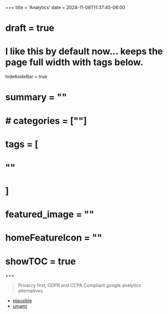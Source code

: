 +++
title = 'Analytics'
date = 2024-11-08T11:37:45-08:00
# draft = true
# I like this by default now... keeps the page full width with tags below.
hideAsideBar = true
# summary = ""
# # categories = [""]
# tags = [
  # ""
  # ]
# featured_image = ""
# homeFeatureIcon = ""
# showTOC = true
+++
> Privacry first, GDPR and CCPA Compliant google analytics alternatives.

- [plausible](https://plausible.io)
- [umami](https://umami.is/features)
<!--more-->
